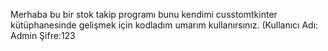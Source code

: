 Merhaba bu bir stok takip programı bunu kendimi cusstomtkinter kütüphanesinde gelişmek için kodladım umarım kullanırsınız. 
(Kullanıcı Adı: Admin Şifre:123
